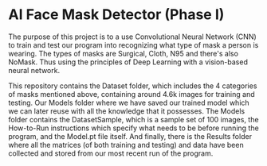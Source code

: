 # AI Face Mask Detector (Phase I)

The purpose of this project is to a use Convolutional Neural Network (CNN) to train and test our program into recognizing what type of mask a person is wearing. The types of masks are Surgical, Cloth, N95 and there's also NoMask. Thus using the principles of Deep Learning with a vision-based neural network. 

This repository contains the Dataset folder, which includes the 4 categories of masks mentioned above, containing around 4.6k images for training and testing. Our Models folder where we have saved our trained model which we can later reuse with all the knowledge that it possesses. The Models folder contains the DatasetSample, which is a sample set of 100 images, the How-to-Run instructions which specify what needs to be before running the program, and the Model.pt file itself. And finally, there is the Results folder where all the matrices (of both training and testing) and data have been collected and stored from our most recent run of the program. 
